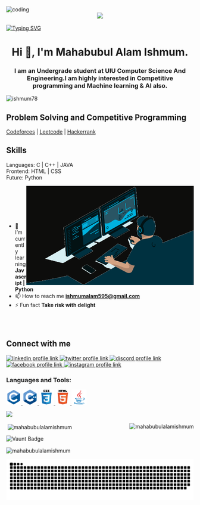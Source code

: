 <img align="center" height="200" width="100%" alt="coding" src="https://i.pinimg.com/736x/6a/9d/9d/6a9d9d1ad1c80aac45914996fa4104db.jpg">
<div align="center">
  <img height="170" src="https://media.giphy.com/media/M9gbBd9nbDrOTu1Mqx/giphy.gif"  />
</div>

<a display="block" align="center" width="70%" font-size="60" height="150" href="https://git.io/typing-svg"><img src="https://readme-typing-svg.herokuapp.com?font=Fira+Code&pause=1000&width=435&lines=Mahabubul+Alam+ishmum" alt="Typing SVG" /></a>
<h1 align="center">Hi 👋, I'm Mahabubul Alam Ishmum.</h1>
<h3 align="center">I am an Undergrade student at UIU Computer Science And Engineering.I am highly interested in Competitive programming and Machine learning & AI also.</h3>
<p align="left"> <img src="https://komarev.com/ghpvc/?username=ishmum78&label=Profile%20views&color=0e75b6&style=flat" alt="ishmum78" /> </p>

<h2 class="heading-element" dir="auto">Problem Solving and Competitive Programming</h2>
<a href="https://codeforces.com/profile/ishmum78">Codeforces</a> | <a href="https://leetcode.com/u/ishmum78/">Leetcode</a> | <a href="https://www.hackerrank.com/profile/ishmuma78">Hackerrank</a>

## Skills

Languages: C | C++ | JAVA  
Frontend: HTML | CSS  
Future: Python  

<img align="right" alt="coding" width="450" src="https://raw.githubusercontent.com/Potential17/Potential17/master/user%20(2).gif">
<br><br><br><br><br>

- 🌱 I’m currently learning **Javascript | Python**  
- 📫 How to reach me **ishmumalam595@gmail.com**  
- ⚡ Fun fact **Take risk with delight**

<br><br>

## Connect with me

<p align="left">
<a href="https://linkedin.com/in/mahabubulalamishmum" target="_blank">
  <img src="https://img.shields.io/badge/LinkedIn-0A66C2?style=for-the-badge&logo=linkedin&logoColor=white" alt="linkedin profile link" />
</a>  
<a href="https://twitter.com/ishmum78" target="_blank">
  <img src="https://img.shields.io/badge/Twitter-1DA1F2?style=for-the-badge&logo=twitter&logoColor=white" alt="twitter profile link" />
</a>

<a href="https://discord.com/users/1178700070191894538" target="_blank">
  <img src="https://img.shields.io/badge/Discord-5865F2?style=for-the-badge&logo=discord&logoColor=white" alt="discord profile link" />
</a>
<a href="https://www.facebook.com/MahabubulAlamIshmum" target="_blank">
  <img src="https://img.shields.io/badge/Facebook-1877F2?style=for-the-badge&logo=facebook&logoColor=white" alt="facebook profile link" />
</a>
<a href="https://instagram.com/ishmum78" target="_blank">
  <img src="https://img.shields.io/badge/Instagram-%23E4405F?style=for-the-badge&logo=instagram&logoColor=white" alt="instagram profile link" />
</a>
</p>

<h3 align="left">Languages and Tools:</h3>
<p align="left"> <a href="https://www.cprogramming.com/" target="_blank" rel="noreferrer"> <img src="https://raw.githubusercontent.com/devicons/devicon/master/icons/c/c-original.svg" alt="c" width="40" height="40"/> </a> <a href="https://www.w3schools.com/cpp/" target="_blank" rel="noreferrer"> <img src="https://raw.githubusercontent.com/devicons/devicon/master/icons/cplusplus/cplusplus-original.svg" alt="cplusplus" width="40" height="40"/> </a> <a href="https://www.w3schools.com/css/" target="_blank" rel="noreferrer"> <img src="https://raw.githubusercontent.com/devicons/devicon/master/icons/css3/css3-original-wordmark.svg" alt="css3" width="40" height="40"/> </a> <a href="https://www.w3.org/html/" target="_blank" rel="noreferrer"> <img src="https://raw.githubusercontent.com/devicons/devicon/master/icons/html5/html5-original-wordmark.svg" alt="html5" width="40" height="40"/> </a> <a href="https://www.java.com" target="_blank" rel="noreferrer"> <img src="https://raw.githubusercontent.com/devicons/devicon/master/icons/java/java-original.svg" alt="java" width="40" height="40"/> </a> </p>

<p><img src="https://gifdb.com/images/high/computer-system-coding-j3szfjv9fwb5at9x.webp" width="430"> 
 </p>

<p><img  align="right" src="https://github-readme-stats.vercel.app/api/top-langs?username=mahabubulalamishmum&show_icons=true&locale=en&layout=compact" alt="mahabubulalamishmum"  /></p>
<p>&nbsp;<img align="center"  src="https://github-readme-stats.vercel.app/api?username=mahabubulalamishmum&show_icons=true&locale=en" alt="mahabubulalamishmum" /></p>

![Vaunt Badge](https://api.vaunt.dev/v1/github/entities/mahabubulalamishmum/contributions?format=svg&private=true)





<p><img align="center" src="https://github-readme-streak-stats.herokuapp.com/?user=mahabubulalamishmum&" alt="mahabubulalamishmum" />
</p>

<img alt="snake eating my contributions" src="https://raw.githubusercontent.com/platane/snk/output/github-contribution-grid-snake-dark.svg" style="max-width: 100%;">
